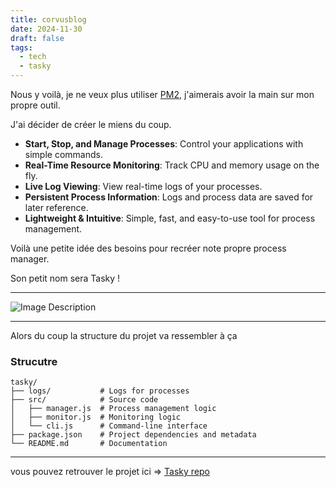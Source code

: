 ```yaml
---
title: corvusblog
date: 2024-11-30
draft: false
tags:
  - tech
  - tasky
---
```

Nous y voilà, je ne veux plus utiliser [PM2](https://pm2.keymetrics.io/), j'aimerais avoir la main sur mon propre outil.

J'ai décider de créer le miens du coup.

- **Start, Stop, and Manage Processes**: Control your applications with simple commands.
- **Real-Time Resource Monitoring**: Track CPU and memory usage on the fly.
- **Live Log Viewing**: View real-time logs of your processes.
- **Persistent Process Information**: Logs and process data are saved for later reference.
- **Lightweight & Intuitive**: Simple, fast, and easy-to-use tool for process management.

Voilà une petite idée des besoins pour recréer note propre process manager.

Son petit nom sera Tasky !

---

![Image Description](https://tashikomaaa.github.io/corvusblog/images/logo.png)

---

Alors du coup la structure du projet va ressembler à ça 

### Strucutre

```
tasky/
├── logs/           # Logs for processes
├── src/            # Source code
│   ├── manager.js  # Process management logic
│   ├── monitor.js  # Monitoring logic
│   └── cli.js      # Command-line interface
├── package.json    # Project dependencies and metadata
└── README.md       # Documentation
```


---

vous pouvez retrouver le projet ici => [Tasky repo](https://github.com/tashikomaaa/tasky)